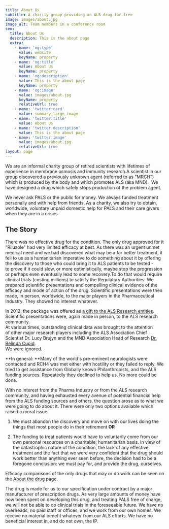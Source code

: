 ```yaml
---
title: About Us
subtitle: A charity group providing an ALS drug for free
image: images/about.jpg
image_alt: Team members in a conference room
seo:
  title: About Us
  description: This is the about page
  extra:
    - name: 'og:type'
      value: website
      keyName: property
    - name: 'og:title'
      value: About Us
      keyName: property
    - name: 'og:description'
      value: This is the about page
      keyName: property
    - name: 'og:image'
      value: images/about.jpg
      keyName: property
      relativeUrl: true
    - name: 'twitter:card'
      value: summary_large_image
    - name: 'twitter:title'
      value: About Us
    - name: 'twitter:description'
      value: This is the about page
    - name: 'twitter:image'
      value: images/about.jpg
      relativeUrl: true
layout: page
---
```

We are an informal charity group of retired scientists with lifetimes of experience in membrane osmosis and immunity research.​A scientist in our group discovered a previously unknown agent (referred to as "MRCH") which is produced by the body and which promotes ALS (aka MND). ​​​ We have designed a drug which safely stops production of the problem agent. 

We never ask PALS or the public for money. We always funded treatment personally and with help from friends.​ As a charity, we also try to obtain, worldwide, voluntary unpaid domestic help for PALS and their care givers when they are in a crises

## The Story

There was no effective drug for the condition. The only drug approved for it "Riluzole" had very limited efficacy at best. As there was an urgent unmet medical need and we had discovered what may be a far better treatment, it fell to us as a humanitarian imperative to do something about it  by offering the discovery to those who could bring it to ALS patients to be tested - to prove if it could slow, or more optimistically, maybe stop the progression or perhaps even eventually lead to some recovery.To do that would require clinical trials (costing millions) to satisfy the Regulatory Authorities. We prepared scientific presentations and compelling clinical evidence of the efficacy and mode of action of the drug. Scientific presentations were then made, in person, worldwide, to the major players in the Pharmaceutical Industry. They showed no interest whatever.

In 2012, the package was offered as [a gift to the ALS Research entities](https://www.als-new-drug.com/mnd-offer). Scientific presentations were, again made in person, to the ALS research community.\
At various times, outstanding clinical data was brought to the attention of other major research players including the ALS Association Chief Scientist Dr. Lucy Brujyn and the MND Association Head of Research [Dr. Belinda Cupid](https://www.als-new-drug.com/cupid).\
We were ignored.​ 

\*\*In general: \*\*Many of the world's pre-eminent neurologists were contacted and RCH4 was met either with hostility or they failed to reply.​ We tried to get assistance from Globally known Philanthropists, and the ALS funding sources. Repeatedly they declined to help us. ​No more could be done.

With no interest from the Pharma Industry or from the ALS research community, and having exhausted every avenue of potential financial help from the ALS funding sources and others, the question arose as to what we were going to do about it. There were only two options available which raised a moral issue:

1.  We must abandon the discovery and move on with our lives doing the things that most people do in their retirement **OR**

2.  The funding to treat patients would have to voluntarily come from our own personal resources on a charitable, humanitarian basis. In view of the catastrophic nature of the condition, the lack of any effective treatment and the fact that we were very confident that the drug should work better than anything ever seen before, the decision had to be a foregone conclusion: we must pay for, and provide the drug, ourselves.

Efficacy comparisons of the only drugs that may or do work can be seen on the [About the drug](/page/about_the_drug) page. 

The drug is made for us to our specification under contract by a major manufacturer of prescription drugs. As very large amounts of money have now been spent on developing this drug, and treating PALS free of charge, we will not be able to do clinical trials in the foreseeable future.
We have no overheads, no paid staff or offices, and we work from our own homes. We receive no material benefit whatever from our ALS efforts.​ We have no beneficial interest in, and do not own, the IP.
